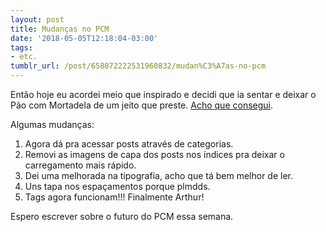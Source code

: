 ```yaml
---
layout: post
title: Mudanças no PCM
date: '2018-05-05T12:18:04-03:00'
tags:
- etc.
tumblr_url: /post/658872222531960832/mudan%C3%A7as-no-pcm
---
```

Então hoje eu acordei meio que inspirado e decidi que ia sentar e deixar o Pão com Mortadela de um jeito que preste. [Acho que consegui](https://paomortadela.com.br/).

Algumas mudanças:

1. Agora dá pra acessar posts através de categorias.
2. Removi as imagens de capa dos posts nos índices pra deixar o carregamento mais rápido.
3. Dei uma melhorada na tipografia, acho que tá bem melhor de ler.
4. Uns tapa nos espaçamentos porque plmdds.
5. Tags agora funcionam!!! Finalmente Arthur!

Espero escrever sobre o futuro do PCM essa semana.

